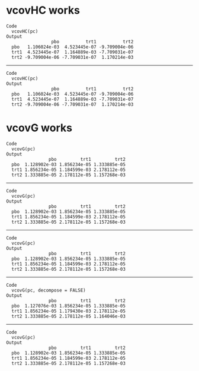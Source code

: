 # vcovHC works

    Code
      vcovHC(pc)
    Output
                     pbo          trt1          trt2
      pbo   1.106024e-03  4.523445e-07 -9.709004e-06
      trt1  4.523445e-07  1.164889e-03 -7.709031e-07
      trt2 -9.709004e-06 -7.709031e-07  1.170214e-03

---

    Code
      vcovHC(pc)
    Output
                     pbo          trt1          trt2
      pbo   1.106024e-03  4.523445e-07 -9.709004e-06
      trt1  4.523445e-07  1.164889e-03 -7.709031e-07
      trt2 -9.709004e-06 -7.709031e-07  1.170214e-03

# vcovG works

    Code
      vcovG(pc)
    Output
                    pbo         trt1         trt2
      pbo  1.128902e-03 1.856234e-05 1.333885e-05
      trt1 1.856234e-05 1.184599e-03 2.178112e-05
      trt2 1.333885e-05 2.178112e-05 1.157268e-03

---

    Code
      vcovG(pc)
    Output
                    pbo         trt1         trt2
      pbo  1.128902e-03 1.856234e-05 1.333885e-05
      trt1 1.856234e-05 1.184599e-03 2.178112e-05
      trt2 1.333885e-05 2.178112e-05 1.157268e-03

---

    Code
      vcovG(pc)
    Output
                    pbo         trt1         trt2
      pbo  1.128902e-03 1.856234e-05 1.333885e-05
      trt1 1.856234e-05 1.184599e-03 2.178112e-05
      trt2 1.333885e-05 2.178112e-05 1.157268e-03

---

    Code
      vcovG(pc, decompose = FALSE)
    Output
                    pbo         trt1         trt2
      pbo  1.127076e-03 1.856234e-05 1.333885e-05
      trt1 1.856234e-05 1.179430e-03 2.178112e-05
      trt2 1.333885e-05 2.178112e-05 1.164046e-03

---

    Code
      vcovG(pc)
    Output
                    pbo         trt1         trt2
      pbo  1.128902e-03 1.856234e-05 1.333885e-05
      trt1 1.856234e-05 1.184599e-03 2.178112e-05
      trt2 1.333885e-05 2.178112e-05 1.157268e-03

